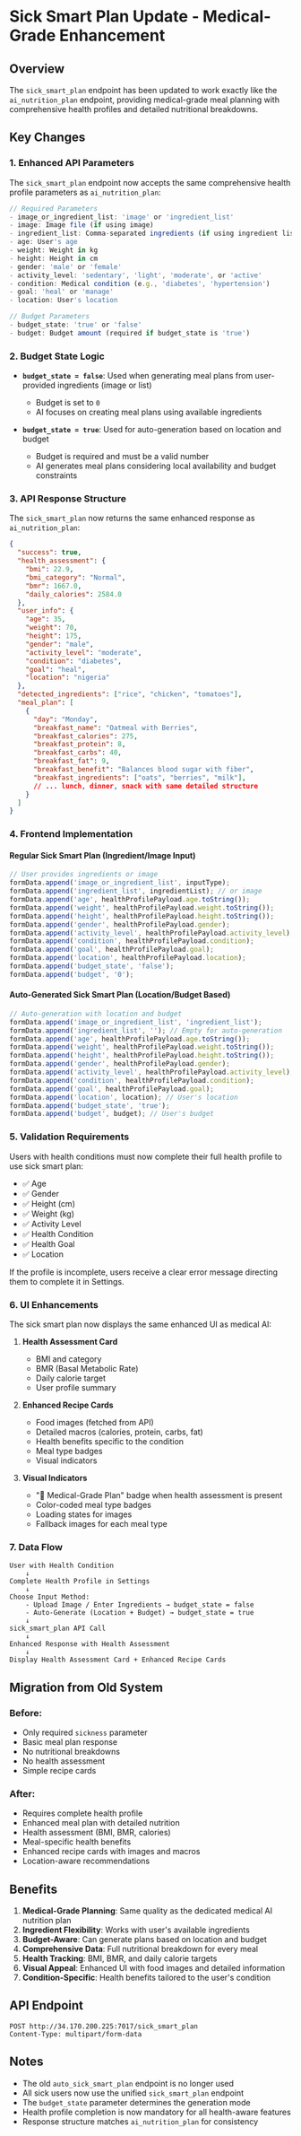 # Sick Smart Plan Update - Medical-Grade Enhancement

## Overview

The `sick_smart_plan` endpoint has been updated to work exactly like the `ai_nutrition_plan` endpoint, providing medical-grade meal planning with comprehensive health profiles and detailed nutritional breakdowns.

## Key Changes

### 1. **Enhanced API Parameters**

The `sick_smart_plan` endpoint now accepts the same comprehensive health profile parameters as `ai_nutrition_plan`:

```javascript
// Required Parameters
- image_or_ingredient_list: 'image' or 'ingredient_list'
- image: Image file (if using image)
- ingredient_list: Comma-separated ingredients (if using ingredient list)
- age: User's age
- weight: Weight in kg
- height: Height in cm
- gender: 'male' or 'female'
- activity_level: 'sedentary', 'light', 'moderate', or 'active'
- condition: Medical condition (e.g., 'diabetes', 'hypertension')
- goal: 'heal' or 'manage'
- location: User's location

// Budget Parameters
- budget_state: 'true' or 'false'
- budget: Budget amount (required if budget_state is 'true')
```

### 2. **Budget State Logic**

- **`budget_state = false`**: Used when generating meal plans from user-provided ingredients (image or list)
  - Budget is set to `0`
  - AI focuses on creating meal plans using available ingredients

- **`budget_state = true`**: Used for auto-generation based on location and budget
  - Budget is required and must be a valid number
  - AI generates meal plans considering local availability and budget constraints

### 3. **API Response Structure**

The `sick_smart_plan` now returns the same enhanced response as `ai_nutrition_plan`:

```json
{
  "success": true,
  "health_assessment": {
    "bmi": 22.9,
    "bmi_category": "Normal",
    "bmr": 1667.0,
    "daily_calories": 2584.0
  },
  "user_info": {
    "age": 35,
    "weight": 70,
    "height": 175,
    "gender": "male",
    "activity_level": "moderate",
    "condition": "diabetes",
    "goal": "heal",
    "location": "nigeria"
  },
  "detected_ingredients": ["rice", "chicken", "tomatoes"],
  "meal_plan": [
    {
      "day": "Monday",
      "breakfast_name": "Oatmeal with Berries",
      "breakfast_calories": 275,
      "breakfast_protein": 8,
      "breakfast_carbs": 40,
      "breakfast_fat": 9,
      "breakfast_benefit": "Balances blood sugar with fiber",
      "breakfast_ingredients": ["oats", "berries", "milk"],
      // ... lunch, dinner, snack with same detailed structure
    }
  ]
}
```

### 4. **Frontend Implementation**

#### **Regular Sick Smart Plan (Ingredient/Image Input)**
```typescript
// User provides ingredients or image
formData.append('image_or_ingredient_list', inputType);
formData.append('ingredient_list', ingredientList); // or image
formData.append('age', healthProfilePayload.age.toString());
formData.append('weight', healthProfilePayload.weight.toString());
formData.append('height', healthProfilePayload.height.toString());
formData.append('gender', healthProfilePayload.gender);
formData.append('activity_level', healthProfilePayload.activity_level);
formData.append('condition', healthProfilePayload.condition);
formData.append('goal', healthProfilePayload.goal);
formData.append('location', healthProfilePayload.location);
formData.append('budget_state', 'false');
formData.append('budget', '0');
```

#### **Auto-Generated Sick Smart Plan (Location/Budget Based)**
```typescript
// Auto-generation with location and budget
formData.append('image_or_ingredient_list', 'ingredient_list');
formData.append('ingredient_list', ''); // Empty for auto-generation
formData.append('age', healthProfilePayload.age.toString());
formData.append('weight', healthProfilePayload.weight.toString());
formData.append('height', healthProfilePayload.height.toString());
formData.append('gender', healthProfilePayload.gender);
formData.append('activity_level', healthProfilePayload.activity_level);
formData.append('condition', healthProfilePayload.condition);
formData.append('goal', healthProfilePayload.goal);
formData.append('location', location); // User's location
formData.append('budget_state', 'true');
formData.append('budget', budget); // User's budget
```

### 5. **Validation Requirements**

Users with health conditions must now complete their full health profile to use sick smart plan:

- ✅ Age
- ✅ Gender
- ✅ Height (cm)
- ✅ Weight (kg)
- ✅ Activity Level
- ✅ Health Condition
- ✅ Health Goal
- ✅ Location

If the profile is incomplete, users receive a clear error message directing them to complete it in Settings.

### 6. **UI Enhancements**

The sick smart plan now displays the same enhanced UI as medical AI:

1. **Health Assessment Card**
   - BMI and category
   - BMR (Basal Metabolic Rate)
   - Daily calorie target
   - User profile summary

2. **Enhanced Recipe Cards**
   - Food images (fetched from API)
   - Detailed macros (calories, protein, carbs, fat)
   - Health benefits specific to the condition
   - Meal type badges
   - Visual indicators

3. **Visual Indicators**
   - "🏥 Medical-Grade Plan" badge when health assessment is present
   - Color-coded meal type badges
   - Loading states for images
   - Fallback images for each meal type

### 7. **Data Flow**

```
User with Health Condition
    ↓
Complete Health Profile in Settings
    ↓
Choose Input Method:
    - Upload Image / Enter Ingredients → budget_state = false
    - Auto-Generate (Location + Budget) → budget_state = true
    ↓
sick_smart_plan API Call
    ↓
Enhanced Response with Health Assessment
    ↓
Display Health Assessment Card + Enhanced Recipe Cards
```

## Migration from Old System

### **Before:**
- Only required `sickness` parameter
- Basic meal plan response
- No nutritional breakdowns
- No health assessment
- Simple recipe cards

### **After:**
- Requires complete health profile
- Enhanced meal plan with detailed nutrition
- Health assessment (BMI, BMR, calories)
- Meal-specific health benefits
- Enhanced recipe cards with images and macros
- Location-aware recommendations

## Benefits

1. **Medical-Grade Planning**: Same quality as the dedicated medical AI nutrition plan
2. **Ingredient Flexibility**: Works with user's available ingredients
3. **Budget-Aware**: Can generate plans based on location and budget
4. **Comprehensive Data**: Full nutritional breakdown for every meal
5. **Health Tracking**: BMI, BMR, and daily calorie targets
6. **Visual Appeal**: Enhanced UI with food images and detailed information
7. **Condition-Specific**: Health benefits tailored to the user's condition

## API Endpoint

```
POST http://34.170.200.225:7017/sick_smart_plan
Content-Type: multipart/form-data
```

## Notes

- The old `auto_sick_smart_plan` endpoint is no longer used
- All sick users now use the unified `sick_smart_plan` endpoint
- The `budget_state` parameter determines the generation mode
- Health profile completion is now mandatory for all health-aware features
- Response structure matches `ai_nutrition_plan` for consistency

